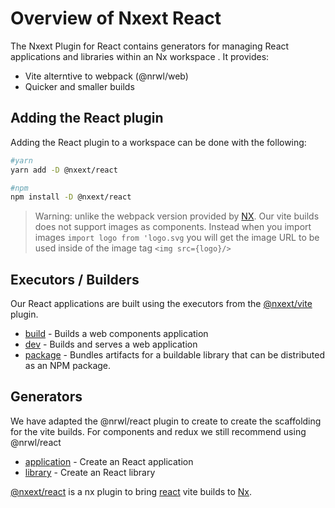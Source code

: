 # Overview of Nxext React

The Nxext Plugin for React contains generators for managing React applications and libraries within an Nx workspace . It provides:

- Vite alterntive to webpack (@nrwl/web)
- Quicker and smaller builds

## Adding the React plugin

Adding the React plugin to a workspace can be done with the following:

```bash
#yarn
yarn add -D @nxext/react
```

```bash
#npm
npm install -D @nxext/react
```

> Warning: unlike the webpack version provided by [NX](https://nx.dev). Our vite builds does not support images as components. Instead when you import images `import logo from 'logo.svg` you will get the image URL to be used inside of the image tag `<img src={logo}/>`

## Executors / Builders

Our React applications are built using the executors from the [@nxext/vite](../vite/overview.md) plugin.

- [build](../vite/executors/build.md) - Builds a web components application
- [dev](../vite/executors/dev.md) - Builds and serves a web application
- [package](../vite/executors/package.md) - Bundles artifacts for a buildable library that can be distributed as an NPM package.

## Generators

We have adapted the @nrwl/react plugin to create to create the scaffolding for the vite builds. For components and redux we still recommend using @nrwl/react

- [application](./generators/application.md) - Create an React application
- [library](./generators//library.md) - Create an React library

[@nxext/react](https://github.com/nxext/nx-extensions/tree/master/packages/react) is a nx plugin to bring [react](https://reactjs.org/) vite builds to [Nx](https://nx.dev/).
